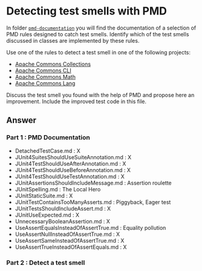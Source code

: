 # Detecting test smells with PMD

In folder [`pmd-documentation`](../pmd-documentation) you will find the documentation of a selection of PMD rules designed to catch test smells.
Identify which of the test smells discussed in classes are implemented by these rules.

Use one of the rules to detect a test smell in one of the following projects:

- [Apache Commons Collections](https://github.com/apache/commons-collections)
- [Apache Commons CLI](https://github.com/apache/commons-cli)
- [Apache Commons Math](https://github.com/apache/commons-math)
- [Apache Commons Lang](https://github.com/apache/commons-lang)

Discuss the test smell you found with the help of PMD and propose here an improvement.
Include the improved test code in this file.

## Answer

### Part 1 : PMD Documentation

- DetachedTestCase.md : X
- JUnit4SuitesShouldUseSuiteAnnotation.md : X
- JUnit4TestShouldUseAfterAnnotation.md : X
- JUnit4TestShouldUseBeforeAnnotation.md : X
- JUnit4TestShouldUseTestAnnotation.md : X
- JUnitAssertionsShouldIncludeMessage.md : Assertion roulette
- JUnitSpelling.md : The Local Hero
- JUnitStaticSuite.md : X
- JUnitTestContainsTooManyAsserts.md : Piggyback, Eager test
- JUnitTestsShouldIncludeAssert.md : X
- JUnitUseExpected.md : X
- UnnecessaryBooleanAssertion.md : X
- UseAssertEqualsInsteadOfAssertTrue.md : Equality pollution
- UseAssertNullInsteadOfAssertTrue.md : X
- UseAssertSameInsteadOfAssertTrue.md : X
- UseAssertTrueInsteadOfAssertEquals.md : X


### Part 2 : Detect a test smell

